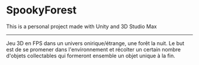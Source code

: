 # SpookyForest

This is a personal project made with Unity and 3D Studio Max

_____

Jeu 3D en FPS dans un univers onirique/étrange, une forêt la nuit.
Le but est de se promener dans l'environnement et récolter un certain nombre d'objets collectables qui formeront ensemble un objet unique à la fin.
